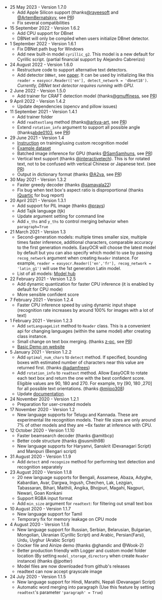 - 25 May 2023 - Version 1.7.0
    - Add Apple Silicon support (thanks[@rayeesoft](https://github.com/rayeesoft) and [@ArtemBernatskyy](https://github.com/ArtemBernatskyy), see [PR](https://github.com/JaidedAI/EasyOCR/pull/1004))
    - Fix several compatibilities
- 15 September 2022 - Version 1.6.2
  - Add CPU support for DBnet
  - DBNet will only be compiled when users initialize DBnet detector.  
- 1 September 2022 - Version 1.6.1
  - Fix DBNet path bug for Windows
  - Add new built-in model `cyrillic_g2`. This model is a new default for Cyrillic script. (partial financial support by Alejandro Cabrerizo)
- 24 August 2022 - Version 1.6.0
  - Restructure code to support alternative text detectors.
  - Add detector `DBNet`, see [paper](https://arxiv.org/abs/2202.10304v1). It can be used by initializing like this `reader = easyocr.Reader(['en'], detect_network = 'dbnet18')`. *Currently, DBNet text detector requires running with GPU.*
- 2 June 2022 - Version 1.5.0
  - Add trainer for CRAFT detection model (thanks[@gmuffiness](https://github.com/gmuffiness), see [PR](https://github.com/JaidedAI/EasyOCR/pull/739))
- 9 April 2022 - Version 1.4.2
  - Update dependencies (opencv and pillow issues)
- 11 September 2021 - Version 1.4.1
  - Add trainer folder
  - Add `readtextlang` method (thanks[@arkya-art](https://github.com/arkya-art), see [PR](https://github.com/JaidedAI/EasyOCR/pull/525))
  - Extend `rotation_info` argument to support all possible angle (thanks[abde0103](https://github.com/abde0103), see [PR](https://github.com/JaidedAI/EasyOCR/pull/515))
- 29 June 2021 - Version 1.4
  - [Instruction](https://github.com/JaidedAI/EasyOCR/blob/master/custom_model.md) on training/using custom recognition model
  - [Example dataset](https://www.jaided.ai/easyocr/modelhub)
  - Batched image inference for GPU (thanks [@SamSamhuns](https://github.com/SamSamhuns), see [PR](https://github.com/JaidedAI/EasyOCR/pull/458))
  - Vertical text support (thanks [@interactivetech](https://github.com/interactivetech)). This is for rotated text, not to be confused with vertical Chinese or Japanese text. (see [PR](https://github.com/JaidedAI/EasyOCR/pull/450))
  - Output in dictionary format (thanks [@A2va](https://github.com/A2va), see [PR](https://github.com/JaidedAI/EasyOCR/pull/441))
- 30 May 2021 - Version 1.3.2
  - Faster greedy decoder (thanks [@samayala22](https://github.com/samayala22))
  - Fix bug when text box's aspect ratio is disproportional (thanks [iQuartic](https://iquartic.com/) for bug report)
- 20 April 2021 - Version 1.3.1
  - Add support for PIL image (thanks [@prays](https://github.com/prays))
  - Add Tajik language (tjk)
  - Update argument setting for command line
  - Add `x_ths` and `y_ths` to control merging behavior when `paragraph=True`
- 21 March 2021 - Version 1.3
  - Second-generation models: multiple times smaller size, multiple times faster inference, additional characters, comparable accuracy to the first generation models.
    EasyOCR will choose the latest model by default but you can also specify which model to use by passing `recog_network` argument when creating `Reader` instance.
    For example, `reader = easyocr.Reader(['en','fr'], recog_network = 'latin_g1')` will use the 1st generation Latin model.
  - List of all models: [Model hub](https://www.jaided.ai/easyocr/modelhub)
- 22 February 2021 - Version 1.2.5
  - Add dynamic quantization for faster CPU inference (it is enabled by default for CPU mode)
  - More sensible confident score
- 7 February 2021 - Version 1.2.4
  - Faster CPU inference speed by using dynamic input shape (recognition rate increases by around 100% for images with a lot of text)
- 1 February 2021 - Version 1.2.3
  - Add `setLanguageList` method to `Reader` class. This is a convenient api for changing languages (within the same model) after creating class instance.
  - Small change on text box merging. (thanks [z-pc](https://github.com/z-pc), see [PR](https://github.com/JaidedAI/EasyOCR/pull/338))
  - [Basic Demo on website](https://www.jaided.ai/easyocr)
- 5 January 2021 - Version 1.2.2
  - Add `optimal_num_chars` to `detect` method. If specified, bounding boxes with estimated number of characters near this value are returned first. (thanks [@adamfrees](https://github.com/adamfrees))
  - Add `rotation_info` to `readtext` method. Allow EasyOCR to rotate each text box and return the one with the best confident score. Eligible values are 90, 180 and 270. For example, try [90, 180 ,270] for all possible text orientations. (thanks [@mijoo308](https://github.com/mijoo308))
  - Update [documentation](https://www.jaided.ai/easyocr/documentation).
- 24 November 2020 - Version 1.2.1
  - Preparation for user-created models
- 17 November 2020 - Version 1.2
  - New language supports for Telugu and Kannada. These are experimental lite recognition models. Their file sizes are only around 7% of other models and they are ~6x faster at inference with CPU.
- 12 October 2020 - Version 1.1.10
  - Faster beamsearch decoder (thanks @amitbcp)
  - Better code structure (thanks @susmith98)
  - New language supports for Haryanvi, Sanskrit (Devanagari Script) and Manipuri (Bengari script)
- 31 August 2020 - Version 1.1.9
  - Add `detect` and `recognize` method for performing text detection and recognition separately
- 23 August 2020 - Version 1.1.8
  - 20 new language supports for Bengali, Assamese, Abaza, Adyghe, Kabardian, Avar,
    Dargwa, Ingush, Chechen, Lak, Lezgian, Tabassaran, Bihari, Maithili, Angika,
    Bhojpuri, Magahi, Nagpuri, Newari, Goan Konkani
  - Support RGBA input format
  - Add `min_size` argument for `readtext`: for filtering out small text box
- 10 August 2020 - Version 1.1.7
  - New language support for Tamil
  - Temporary fix for memory leakage on CPU mode
- 4 August 2020 - Version 1.1.6
  - New language support for Russian, Serbian, Belarusian, Bulgarian, Mongolian, Ukranian (Cyrillic Script) and Arabic, Persian(Farsi), Urdu, Uyghur (Arabic Script)
  - Docker file and Ainize demo (thanks @ghandic and @Wook-2)
  - Better production friendly with Logger and custom model folder location (By setting `model_storage_directory` when create `Reader` instance) (thanks @jpotter)
  - Model files are now downloaded from github's releases
  - readtext can now accept grayscale image
- 24 July 2020 - Version 1.1.5
  - New language support for Hindi, Marathi, Nepali (Devanagari Script)
  - Automatic word merging into paragraph (Use this feature by setting `readtext`'s parameter `'paragraph' = True`)
